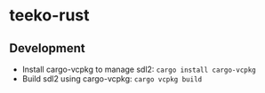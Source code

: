 # teeko-rust

## Development

- Install cargo-vcpkg to manage sdl2: `cargo install cargo-vcpkg`
- Build sdl2 using cargo-vcpkg: `cargo vcpkg build`


